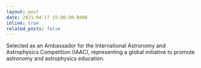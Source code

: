 ```yaml
---
layout: post
date: 2021-04-17 15:00:00-0400
inline: true
related_posts: false
---
```


Selected as an Ambassador for the International Astronomy and Astrophysics Competition (IAAC), representing a global initiative to promote astronomy and astrophysics education.
